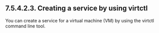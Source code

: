 ## 7.5.4.2.3. Creating a service by using virtctl

You can create a service for a virtual machine (VM) by using the virtctl command line tool.

